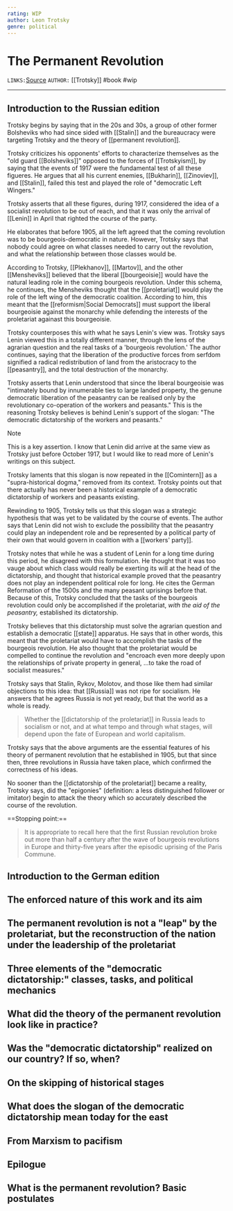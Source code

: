 ```yaml
---
rating: WIP
author: Leon Trotsky
genre: political
---
```

# The Permanent Revolution
`LINKS:`[Source](https://www.marxists.org/archive/trotsky/1931/tpr/prre.htm)
`AUTHOR:` [[Trotsky]]
#book #wip 

---
## Introduction to the Russian edition
Trotsky begins by saying that in the 20s and 30s, a group of other former Bolsheviks who had since sided with [[Stalin]] and the bureaucracy were targeting Trotsky and the theory of [[permanent revolution]]. 

Trotsky criticizes his opponents' efforts to characterize themselves as the "old guard [[Bolsheviks]]" opposed to the forces of [[Trotskyism]], by saying that the events of 1917 were the fundamental test of all these figueres. He argues that all his current enemies, [[Bukharin]], [[Zinoviev]], and [[Stalin]], failed this test and played the role of "democratic Left Wingers."

Trotsky asserts that all these figures, during 1917, considered the idea of a socialist revolution to be out of reach, and that it was only the arrival of [[Lenin]] in April that righted the course of the party. 

He elaborates that before 1905, all the left agreed that the coming revolution was to be bourgeois-democratic in nature. However, Trotsky says that nobody could agree on what classes needed to carry out the revolution, and what the relationship between those classes would be.

According to Trotsky, [[Plekhanov]], [[Martov]], and the other [[Mensheviks]] believed that the liberal [[bourgeoisie]] would have the natural leading role in the coming bourgeois revolution. Under this schema, he continues, the Mensheviks thought that the [[proletariat]] would play the role of the left wing of the democratic coalition. According to him, this meant that the [[reformism|Social Democrats]] must support the liberal bourgeoisie against the monarchy while defending the interests of the proletariat againast this bourgeoisie.

Trotsky counterposes this with what he says Lenin's view was. Trotsky says Lenin viewed this in a totally different manner, through the lens of the agrarian question and the real tasks of a 'bourgeois revolution.' The author continues, saying that the liberation of the productive forces from serfdom signified a radical redistribution of land from the aristocracy to the [[peasantry]], and the total destruction of the monarchy. 

Trotsky asserts that Lenin understood that since the liberal bourgeoisie was "intimately bound by innumerable ties to large landed property, the genune democratic liberation of the peasantry can be realised only by the revolutionary co-operation of the workers and peasants." This is the reasoning Trotsky believes is behind Lenin's support of the slogan: "The democratic dictatorship of the workers and peasants."

> [!note]
> This is a key assertion. I know that Lenin did arrive at the same view as Trotsky just before October 1917, but I would like to read more of Lenin's writings on this subject. 

Trotsky laments that this slogan is now repeated in the [[Comintern]] as a "supra-historical dogma," removed from its context. Trotsky points out that there actually has never been a historical example of a democratic dictatorship of workers and peasants existing. 

Rewinding to 1905, Trotsky tells us that this slogan was a strategic hypothesis that was yet to be validated by the course of events. The author says that Lenin did not wish to exclude the possibility that the peasantry could play an independent role and be represented by a political party of their own that would govern in coalition with a [[workers' party]]. 

Trotsky notes that while he was a student of Lenin for a long time during this period, he disagreed with this formulation. He thought that it was too vauge about which class would really be exerting its will at the head of the dictatorship, and thought that historical example proved that the peasantry does not play an independent political role for long. He cites the German Reformation of the 1500s and the many peasant uprisings before that. Because of this, Trotsky concluded that the tasks of the bourgeois revolution could only be accomplished if the proletariat, *with the aid of the peasantry,* established its dictatorship. 

Trotsky believes that this dictatorship must solve the agrarian question and establish a democratic [[state]] apparatus. He says that in other words, this meant that the proletariat would have to accomplish the tasks of the bourgeois revolution. He also thought that the proletariat would be compelled to continue the revolution and "encroach even more deeply upon the relationships of private property in general, ...to take the road of socialist measures."

Trotsky says that Stalin, Rykov, Molotov, and those like them had similar objections to this idea: that [[Russia]] was not ripe for socialism. He answers that he agrees Russia is not yet ready, but that the world as a whole is ready. 

> Whether the [[dictatorship of the proletariat]] in Russia leads to socialism or not, and at what tempo and through what stages, will depend upon the fate of European and world capitalism.

Trotsky says that the above arguments are the essential features of his theory of permanent revolution that he established in 1905, but that since then, three revolutions in Russia have taken place, which confirmed the correctness of his ideas.

No sooner than the [[dictatorship of the proletariat]] became a reality, Trotsky says, did the "epigonies" (definition: a less distinguished follower or imitator) begin to attack the theory which so accurately described the course of the revolution.

==Stopping point:== 
> It is appropriate to recall here that the first Russian revolution broke out more than half a century after the wave of bourgeois revolutions in Europe and thirty-five years after the episodic uprising of the Paris Commune.

## Introduction to the German edition

## The enforced nature of this work and its aim

## The permanent revolution is not a "leap" by the proletariat, but the reconstruction of the nation under the leadership of the proletariat

## Three elements of the "democratic dictatorship:" classes, tasks, and political mechanics

## What did the theory of the permanent revolution look like in practice?

## Was the "democratic dictatorship" realized on our country? If so, when?

## On the skipping of historical stages

## What does the slogan of the democratic dictatorship mean today for the east

## From Marxism to pacifism

## Epilogue

## What is the permanent revolution? Basic postulates